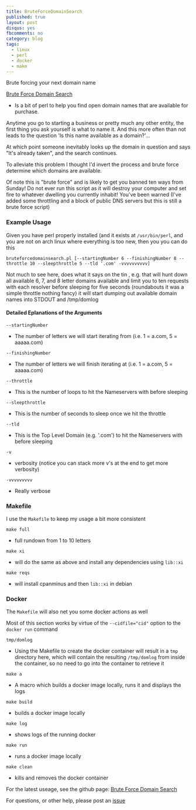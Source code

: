 ```yaml
---
title: BruteForceDomainSearch
published: true
layout: post
disqus: yes
fbcomments: no
category: blog
tags:
  - linux
  - perl
  - docker
  - make
---
```


Brute forcing your next domain name

[Brute Force Domain Search](http://thalhalla.github.io/BruteForceDomainSearch/)
- Is a bit of perl to help you find open domain names that are available
for purchase.

Anytime you go to starting a business or pretty much any other entity,
the first thing you ask yourself is what to name it.  And this more
often than not leads to the question 'Is this name available as a
domain?'...

At which point someone inevitably looks up the domain in question and
says "It's already taken", and the search continues.

To alleviate this problem I thought I'd invert the process and brute
force determine which domains are available.

Of note this is "brute force" and is likely to get you banned ten ways from Sunday!  Do not ever run this script as it will destroy your computer and set fire to whatever dwelling you currently inhabit!
You've been warned (I've added some throttling and a block of public DNS servers but this is still a brute force script)

### Example Usage

Given you have perl properly installed (and it exists at
`/usr/bin/perl`, and you are not on arch linux where everything is too
new, then you you can do this

`bruteforcedomainsearch.pl [--startingNumber 6 --finishingNumber 8 --throttle 10 --sleepthrottle 5 --tld '.com' -vvvvvvvvvv]`

Not much to see here, does what it says on the tin , e.g.
that will hunt down all available 6, 7, and 8 letter domains available
and limit you to ten requests with each resolver before sleeping for five seconds  (roundabouts it was a simple throttle nothing fancy)
it will start dumping out available domain names into STDOUT and /tmp/domlog

#### Detailed Eplanations of the Arguments

`--startingNumber`

* The number of letters we will start iterating from (i.e. 1 = a.com, 5 = aaaaa.com)

`--finishingNumber`

* The number of letters we will finish iterating at (i.e. 1 = a.com, 5 = aaaaa.com)

`--throttle`

* This is the number of loops to hit the Nameservers with before sleeping

`--sleepthrottle`

* This is the number of seconds to sleep once we hit the throttle

`--tld`

* This is the Top Level Domain (e.g. '.com') to hit the Nameservers with before sleeping

`-v`

* verbosity (notice you can stack more v's at the end to get more verbosity)

`-vvvvvvvvv`

* Really verbose


### Makefile

I use the `Makefile` to keep my usage a bit more consistent

`make full`

* full rundown from 1 to 10 letters

`make xi`

* will do the same as above and install any dependencies using `lib::xi`

`make reqs`

* will install cpanminus and then `lib::xi` in debian

### Docker

The `Makefile` will also net you some docker actions as well

Most of this section works by virtue of the `--cidfile="cid"` option to
the `docker run` command

`tmp/domlog`

* Using the Makefile to create the docker container will result in a `tmp` directory here, which will contain the resulting `/tmp/domlog` from inside the container, so no need to go into the container to retrieve it

`make a`

* A macro which builds a docker image locally, runs it and displays the logs

`make build`

* builds a docker image locally

`make log`

* shows logs of the running docker

`make run`

* runs a docker image locally

`make clean`

* kills and removes the docker container


For the latest useage, see the github page:
[Brute Force Domain Search](http://thalhalla.github.io/BruteForceDomainSearch/)

For questions, or other help, please post an [issue](http://thalhalla.github.io/BruteForceDomainSearch/issues)
